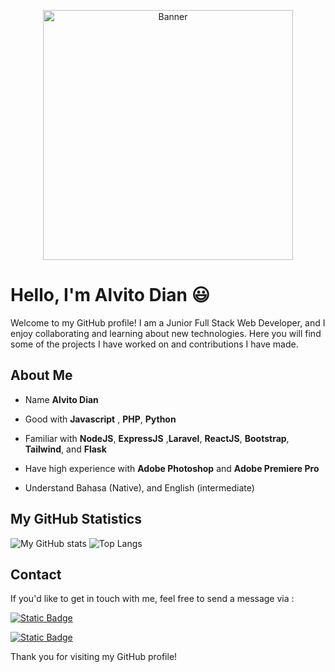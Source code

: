 <p align="center">
<img alt="Banner" src="https://media1.tenor.com/m/BueYdXxEwwUAAAAd/galo-king-of-glory.gif" width=400>
</p>

# Hello, I'm Alvito Dian :smiley:

Welcome to my GitHub profile! I am a Junior Full Stack Web Developer, and I enjoy collaborating and learning about new technologies. Here you will find some of the projects I have worked on and contributions I have made.

## About Me

- Name **Alvito Dian**

- Good with  **Javascript** , **PHP**, **Python** 

- Familiar with **NodeJS**, **ExpressJS** ,**Laravel**, **ReactJS**, **Bootstrap**, **Tailwind**, and **Flask**

- Have high experience with **Adobe Photoshop** and **Adobe Premiere Pro**

- Understand Bahasa (Native), and English (intermediate)

<!-- 
## Recent Projects
- [Project Name 1](link_to_project_1) - Brief description of this project.
- [Project Name 2](link_to_project_2) - Brief description of this project.

## Open Source Contributions

I am passionate about contributing to open-source projects that I use and love. Here are some of my recent contributions:

- [Project Name 1](link_to_contribution_1) - Brief description of this contribution.
- [Project Name 2](link_to_contribution_2) - Brief description of this contribution. -->

## My GitHub Statistics 
  
![My GitHub stats](https://github-readme-stats.vercel.app/api?username=AlvitoDian&show_icons=true&theme=dracula)
![Top Langs](https://github-readme-stats.vercel.app/api/top-langs/?username=anuraghazra&layout=compact&theme=dracula)

## Contact

If you'd like to get in touch with me, feel free to send a message via :
<p>
<a href="mailto:alvidpp23@gmail.com"><img alt="Static Badge" src="https://img.shields.io/badge/Email-alvidpp23%40gmail.com-red?logo=gmail"></a>
</p>
<p>
<a href="https://www.linkedin.com/in/alvito-dian-pratama-putra-474b3a247/"><img alt="Static Badge" src="https://img.shields.io/badge/LinkedIn-Alvito%20Dian-blue?logo=linkedin"></a>
</p>


Thank you for visiting my GitHub profile!
